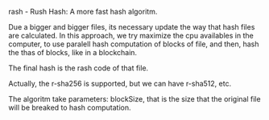 rash - Rush Hash: A more fast hash algoritm.

Due a bigger and bigger files, its necessary update the way that hash files are calculated. In this approach, we try maximize the cpu availables in the computer, to use
paralell hash computation of blocks of file, and then, hash the thas of blocks, like in a blockchain.

The final hash is the rash code of that file. 

Actually, the r-sha256 is supported, but we can have r-sha512, etc.




The algoritm take parameters: blockSize, that is the size that the original file will be breaked to hash computation.
